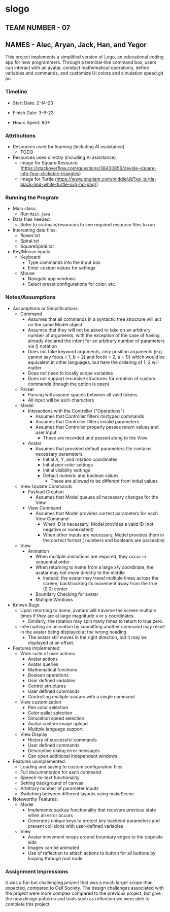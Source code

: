 # slogo

## TEAM NUMBER - 07

## NAMES - Alec, Aryan, Jack, Han, and Yegor

This project implements a simplified version of Logo, an educational coding app for new programmers.
Through a terminal-like command box, users can interact with an avatar, conduct mathematical
operations, define variables and commands, and customize UI colors and simulation speed.git pu

### Timeline

* Start Date: 2-14-23

* Finish Date: 3-9-23

* Hours Spent: 80+

### Attributions

* Resources used for learning (including AI assistance)
    * TODO
* Resources used directly (including AI assistance)
    * Image for Square Resource (https://stackoverflow.com/questions/38430856/devide-square-into-four-clickable-triangles)
    * Image for Turtle (https://www.pngitem.com/middle/JbTxoi_turtle-black-and-white-turtle-svg-hd-png/)

### Running the Program

* Main class:
    * Run `Main.java`
* Data files needed:
    * Refer to src/main/resources to see required resource files to run
* Interesting data files:
    * flower.txt
    * Spiral.txt
    * SquareSpiral.txt
* Key/Mouse inputs:
    * Keyboard
        * Type commands into the input box
        * Enter custom values for settings
    * Mouse
        * Navigate app windows
        * Select preset configurations for color, etc.

### Notes/Assumptions

* Assumptions or Simplifications:
    * Command
        * Assumes that all commands in a syntactic tree structure will act on the same Model object
        * Assumes that they will not be asked to take on an arbitrary number of arguments, with the
          exception of the case
          of having already declared the intent for an arbitrary number of parameters via ()
          notation
        * Does not take keyword arguments, only position arguments (e.g. cannot say foo(a = 1, b =
            2) and foo(b = 2, a = 1))
               which would be equivalent in other languages, but here the ordering of 1, 2 will
               matter
        * Does not need to locally scope variables
        * Does not support recursive structures for creation of custom commands (though the option
          is open)
    * Parser
        * Parsing will assume spaces between all valid tokens
        * All input will be ascii characters
    * Model
        * Interactions with the Controller ("Operations")
            * Assumes that Controller filters mistyped commands
            * Assumes that Controller filters invalid parameters
            * Assumes that Controller properly passes return values and user input
                * These are recorded and passed along to the View
        * Avatar
            * Assumes that provided default parameters file contains necessary parameters
                * Initial X, Y, and rotation coordinates
                * Initial pen color settings
                * Initial visibility settings
                * Default numeric and boolean values
                    * These are allowed to be different from initial values
    * View Update Commands
        * Payload Creation
            * Assumes that Model queues all necessary changes for the View
        * View Command
            * Assumes that Model provides correct parameters for each View Command
                * When ID is necessary, Model provides a valid ID (not negative or nonexistent)
                * When other inputs are necessary, Model provides them in the correct format (
                  numbers and booleans are parseable)
    * View
        * Animation
            * When multiple animations are required, they occur in sequential order
            * When returning to home from a large x/y coordinate, the avatar may not move directly
              to the middle
                * Instead, the avatar may travel multiple times across the screen, backtracking its
                  movement away from the true (0,0) center
            * Boundary Checking for avatar
            * Multiple Windows
* Known Bugs:
    * Upon returning to home, avatars will traverse the screen multiple times if they are at large
      magnitude x or y coordinates.
        * Similarly, the rotation may spin many times to return to true zero.
    * Interrupting an animation by submitting another command may result in the avatar being
      displayed at the wrong heading
        * The avatar still moves in the right direction, but it may be displayed at an offset.
* Features implemented:
    * Wide suite of user actions
        * Avatar actions
        * Avatar queries
        * Mathematical functions
        * Boolean operations
        * User defined variables
        * Control structures
        * User defined commands
        * Controlling multiple avatars with a single command
    * View customization
        * Pen color selection
        * Color pallet selection
        * Simulation speed selection
        * Avatar custom image upload
        * Multiple language support
    * View Display
        * History of successful commands
        * User defined commands
        * Descriptive dialog error messages
        * Can open additional independent windows
* Features unimplemented:
    * Loading and saving to custom configuration files
    * Full documentation for each command
    * Speech-to-text functionality
    * Setting background of canvas
    * Arbitrary number of parameter inputs
    * Switching between different layouts using makeScene
* Noteworthy Features:
    * Model
        * Implements backup functionality that recovers previous state when an error occurs
        * Generates unique keys to protect key backend parameters and prevent collisions with
          user-defined variables
    * View
        * Avatar movement wraps around boundary edges to the opposite side
        * Images can be animated
        * Use of reflection to attach actions to button for all buttons by looping through root node

### Assignment Impressions

It was a fun but challenging project that was a much larger scope than expected, compared to Cell Society.
The design challenges associated with the project were more complex compared to the previous project, but
give the new design patterns and tools such as reflection we were able to complete this project. 

